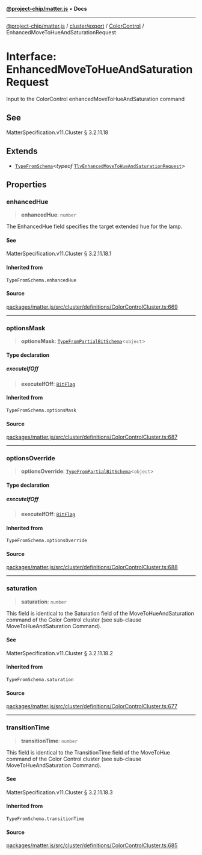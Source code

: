 [**@project-chip/matter.js**](../../../../../README.md) • **Docs**

***

[@project-chip/matter.js](../../../../../modules.md) / [cluster/export](../../../README.md) / [ColorControl](../README.md) / EnhancedMoveToHueAndSaturationRequest

# Interface: EnhancedMoveToHueAndSaturationRequest

Input to the ColorControl enhancedMoveToHueAndSaturation command

## See

MatterSpecification.v11.Cluster § 3.2.11.18

## Extends

- [`TypeFromSchema`](../../../../../tlv/export/README.md#typefromschemas)\<*typeof* [`TlvEnhancedMoveToHueAndSaturationRequest`](../README.md#tlvenhancedmovetohueandsaturationrequest)\>

## Properties

### enhancedHue

> **enhancedHue**: `number`

The EnhancedHue field specifies the target extended hue for the lamp.

#### See

MatterSpecification.v11.Cluster § 3.2.11.18.1

#### Inherited from

`TypeFromSchema.enhancedHue`

#### Source

[packages/matter.js/src/cluster/definitions/ColorControlCluster.ts:669](https://github.com/project-chip/matter.js/blob/7a8cbb56b87d4ccf34bec5a9a95ab40a1711324f/packages/matter.js/src/cluster/definitions/ColorControlCluster.ts#L669)

***

### optionsMask

> **optionsMask**: [`TypeFromPartialBitSchema`](../../../../../schema/export/README.md#typefrompartialbitschemat)\<`object`\>

#### Type declaration

##### executeIfOff

> **executeIfOff**: [`BitFlag`](../../../../../schema/export/README.md#bitflag)

#### Inherited from

`TypeFromSchema.optionsMask`

#### Source

[packages/matter.js/src/cluster/definitions/ColorControlCluster.ts:687](https://github.com/project-chip/matter.js/blob/7a8cbb56b87d4ccf34bec5a9a95ab40a1711324f/packages/matter.js/src/cluster/definitions/ColorControlCluster.ts#L687)

***

### optionsOverride

> **optionsOverride**: [`TypeFromPartialBitSchema`](../../../../../schema/export/README.md#typefrompartialbitschemat)\<`object`\>

#### Type declaration

##### executeIfOff

> **executeIfOff**: [`BitFlag`](../../../../../schema/export/README.md#bitflag)

#### Inherited from

`TypeFromSchema.optionsOverride`

#### Source

[packages/matter.js/src/cluster/definitions/ColorControlCluster.ts:688](https://github.com/project-chip/matter.js/blob/7a8cbb56b87d4ccf34bec5a9a95ab40a1711324f/packages/matter.js/src/cluster/definitions/ColorControlCluster.ts#L688)

***

### saturation

> **saturation**: `number`

This field is identical to the Saturation field of the MoveToHueAndSaturation command of the Color Control
cluster (see sub-clause MoveToHueAndSaturation Command).

#### See

MatterSpecification.v11.Cluster § 3.2.11.18.2

#### Inherited from

`TypeFromSchema.saturation`

#### Source

[packages/matter.js/src/cluster/definitions/ColorControlCluster.ts:677](https://github.com/project-chip/matter.js/blob/7a8cbb56b87d4ccf34bec5a9a95ab40a1711324f/packages/matter.js/src/cluster/definitions/ColorControlCluster.ts#L677)

***

### transitionTime

> **transitionTime**: `number`

This field is identical to the TransitionTime field of the MoveToHue command of the Color Control cluster
(see sub-clause MoveToHueAndSaturation Command).

#### See

MatterSpecification.v11.Cluster § 3.2.11.18.3

#### Inherited from

`TypeFromSchema.transitionTime`

#### Source

[packages/matter.js/src/cluster/definitions/ColorControlCluster.ts:685](https://github.com/project-chip/matter.js/blob/7a8cbb56b87d4ccf34bec5a9a95ab40a1711324f/packages/matter.js/src/cluster/definitions/ColorControlCluster.ts#L685)
